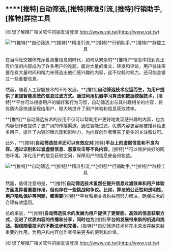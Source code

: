 ## ****[推特]**自动筛选,**[推特]**精准引流,**[推特]**行销助手,**[推特]**群控工具**

[😍想了解推广相关软件的朋友请登录 http://www.vst.tw](http://www.vst.tw)

 <center><img src="https://vst.tw/MP4/tuiguang/png/1.png" alt="**[推特]**自动筛选,**[推特]**精准引流,**[推特]**行销助手,**[推特]**群控工具"></center>

在当今社交媒体充斥着海量信息的时代，如何从繁杂的**[推特]**信息中找到真正有价值的内容成为了许多用户的难题。面对大量的推文、转发和评论，用户往往需要花费大量时间和精力来筛选出他们感兴趣的内容，这不仅耗时耗力，还可能会错过一些重要信息。

然而，随着人工智能技术的不断发展，**[推特]**自动筛选技术应运而生，为用户提供了更加智能高效的信息过滤方式。通过利用机器学习算法和数据挖掘技术，**[推特]**平台可以根据用户的偏好和行为习惯，自动筛选出与其兴趣相关的内容，将优质内容快速呈现给用户，极大地提升了用户体验和信息获取效率。

**[推特]**自动筛选技术的应用不仅可以帮助用户更好地发现感兴趣的内容，也为内容创作者提供了更广阔的传播渠道。通过智能过滤，优质内容更容易被推荐给更多用户，提升了内容的曝光度和影响力，为内容创作者带来了更多的关注和认可。

此外，**[推特]**自动筛选技术还可以有效应对**[推特]**平台上的虚假信息和不良内容。通过识别和过滤虚假信息、恶意攻击等不良内容，**[推特]**可以维护良好的网络环境，净化用户的信息获取空间，保障用户的信息安全和权益。

 <center><img src="https://vst.tw/MP4/tuiguang/png/4.png" alt="**[推特]**自动筛选,**[推特]**精准引流,**[推特]**行销助手,**[推特]**群控工具"></center>

然而，值得注意的是，**[推特]**自动筛选技术虽然在提升信息过滤效率和用户体验方面发挥着重要作用，但也存在一些挑战和争议。比如，算法的公正性和透明性、用户隐私保护等问题，都需要**[推特]**平台和相关机构共同努力解决，确保技术的合理有效运用。

总的来说，**[推特]**自动筛选技术的发展为用户提供了更智能、高效的信息获取方式，促进了优质内容的传播和分享，同时也为**[推特]**平台的发展带来新的机遇和挑战。相信随着技术的不断进步和完善，**[推特]**自动筛选技术将在未来发挥越来越重要的作用，为用户和内容创作者带来更多的便利和价值。

[😍想了解推广相关软件的朋友请登录 http://www.vst.tw](http://www.vst.tw)



